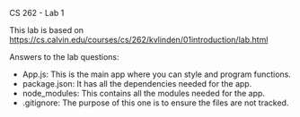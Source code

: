 CS 262 - Lab 1

This lab is based on https://cs.calvin.edu/courses/cs/262/kvlinden/01introduction/lab.html

Answers to the lab questions:

* App.js: This is the main app where you can style and program functions.
* package.json: It has all the dependencies needed for the app.
* node_modules: This contains all the modules needed for the app.
* .gitignore: The purpose of this one is to ensure the files are not tracked.